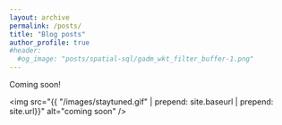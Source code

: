 ```yaml
---
layout: archive
permalink: /posts/
title: "Blog posts"
author_profile: true
#header:
  #og_image: "posts/spatial-sql/gadm_wkt_filter_buffer-1.png"
---
```


Coming soon!

<img src="{{ "/images/staytuned.gif" | prepend: site.baseurl | prepend: site.url}}" alt="coming soon" />

<!--- 
{% include base_path %}
{% capture written_year %}'None'{% endcapture %}
{% for post in site.posts %}
  {% capture year %}{{ post.date | date: '%Y' }}{% endcapture %}
  {% if year != written_year %}
    <h2 id="{{ year | slugify }}" class="archive__subtitle">{{ year }}</h2>
    {% capture written_year %}{{ year }}{% endcapture %}
  {% endif %}
  {% include archive-single.html %}
{% endfor %}
--->